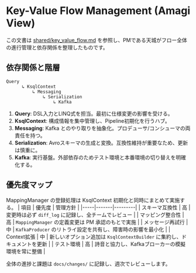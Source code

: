 # Key-Value Flow Management (Amagi View)

この文書は [shared/key_value_flow.md](../shared/key_value_flow.md) を参照し、PMである天城がフロー全体の進行管理と依存関係を整理したものです。

## 依存関係と階層

```
Query
      ↳ KsqlContext
          ↳ Messaging
              ↳ Serialization
                  ↳ Kafka
```

1. **Query**: DSL入力とLINQ式を担当。最初に仕様変更の影響を受ける。
2. **KsqlContext**: 構成情報を集中管理し、Pipeline初期化を行うハブ。
3. **Messaging**: Kafka とのやり取りを抽象化。プロデューサ/コンシューマの両責任を持つ。
4. **Serialization**: Avroスキーマの生成と変換。互換性維持が重要なため、更新は慎重に。
5. **Kafka**: 実行基盤。外部依存のためテスト環境と本番環境の切り替えを明確化する。

## 優先度マップ

MappingManager の登録処理は KsqlContext 初期化と同時にまとめて実施する。
| 項目 | 優先度 | 管理方針 |
|-----|-------|---------|
| スキーマ互換性 | 高 | 変更時は必ず `diff_log` に記録し、全チームでレビュー |
| マッピング整合性 | 高 | `MappingManager` の定義変更は PM 承認のもとで実施 |
| メッセージ再試行 | 中 | `KafkaProducer` のリトライ設定を共有し、障害時の影響を最小化 |
| Context拡張 | 中 | 新しいオプション追加は `KsqlContextBuilder` に集約し、ドキュメントを更新 |
| テスト環境 | 高 | 詩音と協力し、Kafkaブローカーの模擬環境を常に整備 |

全体の進捗と課題は `docs/changes/` に記録し、週次でレビューします。
